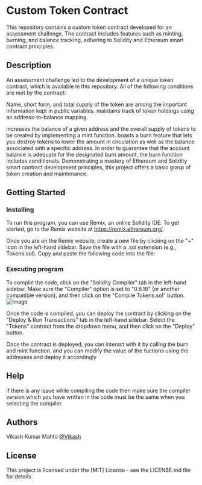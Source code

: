# Custom Token Contract 
This repository contains a custom token contract developed for an assessment challenge. The contract includes features such as minting, burning, and balance tracking, adhering to Solidity and Ethereum smart contract principles.


## Description

An assessment challenge led to the development of a unique token contract, which is available in this repository. All of the following conditions are met by the contract:

Name, short form, and total supply of the token are among the important information kept in public variables.
maintains track of token holdings using an address-to-balance mapping.

increases the balance of a given address and the overall supply of tokens to be created by implementing a mint function.
boasts a burn feature that lets you destroy tokens to lower the amount in circulation as well as the balance associated with a specific address.
In order to guarantee that the account balance is adequate for the designated burn amount, the burn function includes conditionals.
Demonstrating a mastery of Ethereum and Solidity smart contract development principles, this project offers a basic grasp of token creation and maintenance.

## Getting Started

### Installing
To run this program, you can use Remix, an online Solidity IDE. To get started, go to the Remix website at https://remix.ethereum.org/.

Once you are on the Remix website, create a new file by clicking on the "+" icon in the left-hand sidebar. Save the file with a .sol extension (e.g., Tokens.sol). Copy and paste the following code into the file:

### Executing program

To compile the code, click on the "Solidity Compiler" tab in the left-hand sidebar. Make sure the "Compiler" option is set to "0.8.18" (or another compatible version), and then click on the "Compile Tokens.sol" button.
![image](https://github.com/vikash-kumar-mahto/Solidity-Assessment-1/assets/93486699/d13918d6-fba5-4814-b50a-bb3852a97f2a)

Once the code is compiled, you can deploy the contract by clicking on the "Deploy & Run Transactions" tab in the left-hand sidebar. Select the "Tokens" contract from the dropdown menu, and then click on the "Deploy" button.

Once the contract is deployed, you can interact with it by calling the burn and mint function. and you can modify the value of the fuctions using the addresses and deploy it accordingly

## Help
if there is any issue while compiling the code then make sure the compiler version which you have written in the code must be the same when you selecting the compiler.

## Authors

Vikash Kumar Mahto
[@Vikash](https://www.linkedin.com/in/vikash-kumar12122002/)

## License

This project is licensed under the [MIT] License - see the LICENSE.md file for details
